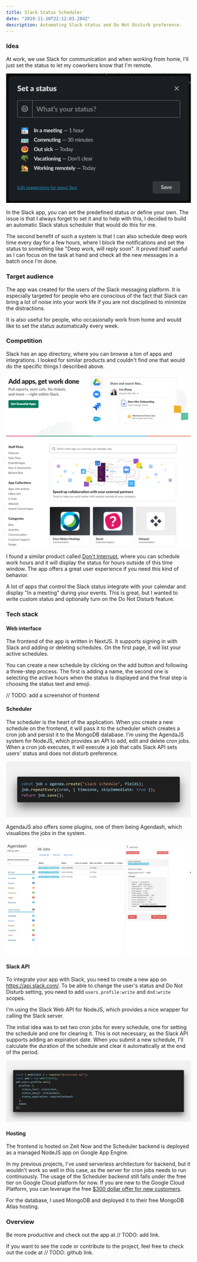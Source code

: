 ```yaml
---
title: Slack Status Scheduler
date: "2019-11-10T22:12:03.284Z"
description: Automating Slack status and Do Not Disturb preference.
---
```


### Idea

At work, we use Slack for communication and when working from home, I'll just set the status to let my coworkers know that I'm remote.

![Slack set status](./slack-status-set.png)

In the Slack app, you can set the predefined status or define your own. The issue is that I always forget to set it and to help with this, I decided to build an automatic Slack status scheduler that would do this for me.

The second benefit of such a system is that I can also schedule deep work time every day for a few hours, where I block the notifications and set the status to something like "Deep work, will reply soon". It proved itself useful as I can focus on the task at hand and check all the new messages in a batch once I'm done.

### Target audience

The app was created for the users of the Slack messaging platform. It is especially targeted for people who are conscious of the fact that Slack can bring a lot of noise into your work life if you are not disciplined to minimize the distractions.

It is also useful for people, who occasionally work from home and would like to set the status automatically every week.

### Competition

Slack has an app directory, where you can browse a ton of apps and integrations. I looked for similar products and couldn't find one that would do the specific things I described above.

![Slack app directory](./slack-app-directory.png)

I found a similar product called [Don't Interrupt](http://dontinterrupt.app/), where you can schedule work hours and it will display the status for hours outside of this time window. The app offers a great user experience if you need this kind of behavior.

A lot of apps that control the Slack status integrate with your calendar and display "In a meeting" during your events. This is great, but I wanted to write custom status and optionally turn on the Do Not Disturb feature.

### Tech stack

#### Web interface

The frontend of the app is written in NextJS. It supports signing in with Slack and adding or deleting schedules. On the first page, it will list your active schedules.

You can create a new schedule by clicking on the add button and following a three-step process. The first is adding a name, the second one is selecting the active hours when the status is displayed and the final step is choosing the status text and emoji.

// TODO: add a screenshot of frontend

#### Scheduler

The scheduler is the heart of the application. When you create a new schedule on the frontend, it will pass it to the scheduler which creates a cron job and persist it to the MongoDB database. I'm using the AgendaJS system for NodeJS, which provides an API to add, edit and delete cron jobs. When a cron job executes, it will execute a job that calls Slack API sets users' status and does not disturb preference.

![AgendaJS code](./agenda-code.png)

AgendaJS also offers some plugins, one of them being Agendash, which visualizes the jobs in the system.

![Agendash](./agendash.png)

#### Slack API

To integrate your app with Slack, you need to create a new app on https://api.slack.com/. To be able to change the user's status and Do Not Disturb setting, you need to add `users.profile:write` and `dnd:write` scopes.

I'm using the Slack Web API for NodeJS, which provides a nice wrapper for calling the Slack server.

The initial idea was to set two cron jobs for every schedule, one for setting the schedule and one for clearing it. This is not necessary, as the Slack API supports adding an expiration date. When you submit a new schedule, I'll calculate the duration of the schedule and clear it automatically at the end of the period.

![Slack API code](./slack-code.png)

#### Hosting

The frontend is hosted on Zeit Now and the Scheduler backend is deployed as a managed NodeJS app on Google App Engine.

In my previous projects, I've used serverless architecture for backend, but it wouldn't work so well in this case, as the server for cron jobs needs to run continuously. The usage of the Scheduler backend still falls under the free tier on Google Cloud platform for now. If you are new to the Google Cloud Platform, you can leverage the free [\$300 dollar offer for new customers](https://cloud.google.com/free/).

For the database, I used MongoDB and deployed it to their free MongoDB Atlas hosting.

### Overview

Be more productive and check out the app at // TODO: add link.

If you want to see the code or contribute to the project, feel free to check out the code at // TODO: github link.
